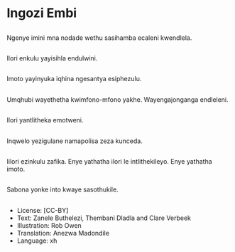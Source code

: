 # Ingozi Embi

##
Ngenye imini mna
nodade wethu
sasihamba ecaleni
kwendlela.

##
Ilori enkulu yayisihla
endulwini.

##
Imoto yayinyuka iqhina
ngesantya esiphezulu.

##
Umqhubi wayethetha
kwimfono-mfono yakhe.
Wayengajonganga
endleleni.

##
Ilori yantlitheka
emotweni.

##
Inqwelo yezigulane
namapolisa zeza
kunceda.

##
Iilori ezinkulu zafika.
Enye yathatha ilori le
intlithekileyo.
Enye yathatha imoto.

##
Sabona yonke into
kwaye sasothukile.

##
* License: [CC-BY]
* Text: Zanele Buthelezi, Thembani Dladla and Clare
Verbeek
* Illustration: Rob Owen
* Translation: Anezwa Madondile
* Language: xh
